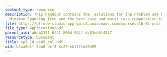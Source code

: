 ```yaml
---
content_type: resource
description: This handout contains the  solutions for the Problem set based on the
  Minimum Spanning Tree and the best case and worst case computation complexity.
file: https://ol-ocw-studio-app-qa.s3.amazonaws.com/courses/16-01-unified-engineering-i-ii-iii-iv-fall-2005-spring-2006/b3aa8e1f3ea0bef43c29eb1f7cbd9d09_cp7_10_ps09_sol.pdf
file_type: application/pdf
parent_uid: a6eb2151-6f41-806d-94ff-dc83eb5f4337
resourcetype: Document
title: cp7_10_ps09_sol.pdf
uid: b3aa8e1f-3ea0-bef4-3c29-eb1f7cbd9d09
---
```


